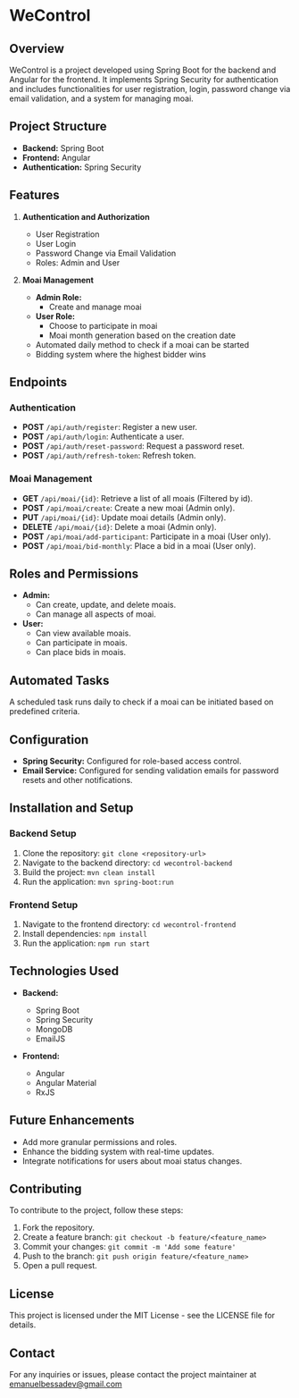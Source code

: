 # WeControl

## Overview
WeControl is a project developed using Spring Boot for the backend and Angular for the frontend. It implements Spring Security for authentication and includes functionalities for user registration, login, password change via email validation, and a system for managing moai.

## Project Structure
- **Backend:** Spring Boot
- **Frontend:** Angular
- **Authentication:** Spring Security

## Features
1. **Authentication and Authorization**
   - User Registration
   - User Login
   - Password Change via Email Validation
   - Roles: Admin and User

2. **Moai Management**
   - **Admin Role:**
     - Create and manage moai
   - **User Role:**
     - Choose to participate in moai
     - Moai month generation based on the creation date
   - Automated daily method to check if a moai can be started
   - Bidding system where the highest bidder wins

## Endpoints

### Authentication
- **POST** `/api/auth/register`: Register a new user.
- **POST** `/api/auth/login`: Authenticate a user.
- **POST** `/api/auth/reset-password`: Request a password reset.
- **POST** `/api/auth/refresh-token`: Refresh token.

### Moai Management
- **GET** `/api/moai/{id}`: Retrieve a list of all moais (Filtered by id).
- **POST** `/api/moai/create`: Create a new moai (Admin only).
- **PUT** `/api/moai/{id}`: Update moai details (Admin only).
- **DELETE** `/api/moai/{id}`: Delete a moai (Admin only).
- **POST** `/api/moai/add-participant`: Participate in a moai (User only).
- **POST** `/api/moai/bid-monthly`: Place a bid in a moai (User only).

## Roles and Permissions
- **Admin:**
  - Can create, update, and delete moais.
  - Can manage all aspects of moai.
- **User:**
  - Can view available moais.
  - Can participate in moais.
  - Can place bids in moais.

## Automated Tasks
A scheduled task runs daily to check if a moai can be initiated based on predefined criteria.

## Configuration
- **Spring Security:** Configured for role-based access control.
- **Email Service:** Configured for sending validation emails for password resets and other notifications.

## Installation and Setup

### Backend Setup
1. Clone the repository: `git clone <repository-url>`
2. Navigate to the backend directory: `cd wecontrol-backend`
3. Build the project: `mvn clean install`
4. Run the application: `mvn spring-boot:run`

### Frontend Setup
1. Navigate to the frontend directory: `cd wecontrol-frontend`
2. Install dependencies: `npm install`
3. Run the application: `npm run start`

## Technologies Used
- **Backend:**
  - Spring Boot
  - Spring Security
  - MongoDB
  - EmailJS

- **Frontend:**
  - Angular
  - Angular Material
  - RxJS

## Future Enhancements
- Add more granular permissions and roles.
- Enhance the bidding system with real-time updates.
- Integrate notifications for users about moai status changes.

## Contributing
To contribute to the project, follow these steps:
1. Fork the repository.
2. Create a feature branch: `git checkout -b feature/<feature_name>`
3. Commit your changes: `git commit -m 'Add some feature'`
4. Push to the branch: `git push origin feature/<feature_name>`
5. Open a pull request.

## License
This project is licensed under the MIT License - see the LICENSE file for details.

## Contact
For any inquiries or issues, please contact the project maintainer at emanuelbessadev@gmail.com

